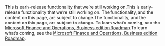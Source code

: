 <span data-ttu-id="1f7ba-101">This is early-release functionality that we’re still working on.</span><span class="sxs-lookup"><span data-stu-id="1f7ba-101">This is early-release functionality that we’re still working on.</span></span> <span data-ttu-id="1f7ba-102">The functionality, and the content on this page, are subject to change.</span><span class="sxs-lookup"><span data-stu-id="1f7ba-102">The functionality, and the content on this page, are subject to change.</span></span> <span data-ttu-id="1f7ba-103">To learn what’s coming, see the [Microsoft Finance and Operations, Business edition Roadmap](https://go.microsoft.com/fwlink/?linkid=842139).</span><span class="sxs-lookup"><span data-stu-id="1f7ba-103">To learn what’s coming, see the [Microsoft Finance and Operations, Business edition Roadmap](https://go.microsoft.com/fwlink/?linkid=842139).</span></span>